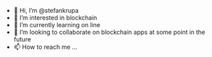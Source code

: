- 👋 Hi, I’m @stefankrupa
- 👀 I’m interested in blockchain
- 🌱 I’m currently learning on line
- 💞️ I’m looking to collaborate on blockchain apps at some point in the future
- 📫 How to reach me ...

<!---
stefankrupa/stefankrupa is a ✨ special ✨ repository because its `README.md` (this file) appears on your GitHub profile.
You can click the Preview link to take a look at your changes.
--->
